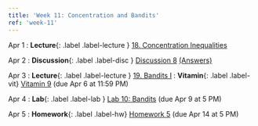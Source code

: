 ```yaml
---
title: 'Week 11: Concentration and Bandits'
ref: 'week-11'
---
```


Apr 1
: **Lecture**{: .label .label-lecture } [18. Concentration Inequalities](lecture/lec18)

Apr 2
: **Discussion**{: .label .label-disc } [Discussion 8](https://drive.google.com/file/d/1K2Ct8p2PrrLWqGiF-6WadifHmYEHGDuB/view?usp=drive_link) [(Answers)](https://drive.google.com/file/d/1rPEnp16Jh_LYQTs3V_iPbtHkOCH47FjA/view?usp=sharing)

Apr 3
: **Lecture**{: .label .label-lecture } [19. Bandits I](lecture/lec19)
: **Vitamin**{: .label .label-vit} [Vitamin 9](https://www.gradescope.com/courses/959999/assignments/6033103) (due Apr 6 at 11:59 PM)


Apr 4
: **Lab**{: .label .label-lab } [Lab 10: Bandits](https://data102.datahub.berkeley.edu/hub/user-redirect/git-pull?repo=https%3A%2F%2Fgithub.com%2Fds-102%2Fsp25-materials&urlpath=lab%2Ftree%2Fsp25-materials%2Flab%2Flab10%2Flab10.ipynb&branch=main) (due Apr 9 at 5 PM)

Apr 5
: **Homework**{: .label .label-hw} [Homework 5](https://data102.datahub.berkeley.edu/hub/user-redirect/git-pull?repo=https%3A%2F%2Fgithub.com%2Fds-102%2Fsp25-materials&urlpath=lab%2Ftree%2Fsp25-materials%2Fhomework%2Fhw05&branch=main) (due Apr 14 at 5 PM)

